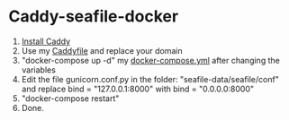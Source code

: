# Caddy-seafile-docker
1. [Install Caddy](https://caddyserver.com/docs/install)
2. Use my [Caddyfile](https://github.com/xhz8s/Caddy-seafile-docker/blob/main/Caddyfile) and replace your domain
3. "docker-compose up -d" my [docker-compose.yml](https://github.com/xhz8s/Caddy-seafile-docker/blob/main/docker-compose.yml) after changing the variables
4. Edit the file gunicorn.conf.py in the folder: "seafile-data/seafile/conf" and replace bind = "127.0.0.1:8000" with bind = "0.0.0.0:8000"
5. "docker-compose restart"
6. Done.
